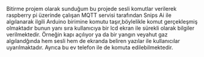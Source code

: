Bitirme projem olarak sunduğum bu projede sesli komutlar verilerek raspberry pi üzerinde çalışan MQTT servisi tarafından Snips Ai ile algılanarak 
ilgili Arduino birimine komutu taşır,böylelikle komut gerçekleşmiş olmaktadır bunun yanı sıra kullanıcıya bir lcd ekran ile sürekli olarak bilgiler
verilmektedir. Örneğin kapı açılıyor ya da bir yangın veyahut gaz algılandğında hem sesli hem de ekranda beliren yazılar ile kullanıcılar uyarılmaktadır.
Ayrıca bu ev telefon ile de komuta edilebilmektedir.